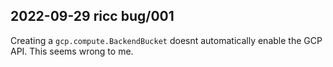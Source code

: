 ## 2022-09-29 ricc bug/001

Creating a `gcp.compute.BackendBucket` doesnt automatically enable the GCP API.
This seems wrong to me.

